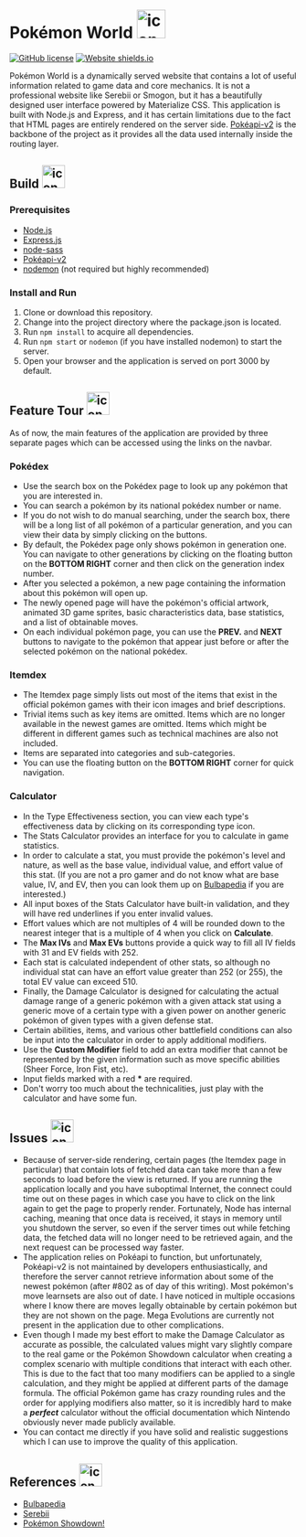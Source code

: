 # Pokémon World <img src="https://vignette.wikia.nocookie.net/pkmnshuffle/images/3/3d/Mega_Blaziken.png/revision/latest?cb=20170409222119" alt="icon" height="50" />
[![GitHub license](https://img.shields.io/github/license/Naereen/StrapDown.js.svg)](https://opensource.org/licenses/MIT)
[![Website shields.io](https://img.shields.io/website-up-down-green-red/http/shields.io.svg)](https://safe-tor-32622.herokuapp.com/)

Pokémon World is a dynamically served website that contains a lot of useful information related to game data and core mechanics. It is not a professional website like Serebii or Smogon, but it has a beautifully designed user interface powered by Materialize CSS. This application is built with Node.js and Express, and it has certain limitations due to the fact that HTML pages are entirely rendered on the server side. [Pokéapi-v2](https://github.com/PokeAPI/pokedex-promise-v2) is the backbone of the project as it provides all the data used internally inside the routing layer.

## Build <img src="https://www.pkparaiso.com/imagenes/shuffle/sprites/798.png" alt="icon" height="40" />
### Prerequisites
* [Node.js](https://nodejs.org/en/)
* [Express.js](https://expressjs.com/)
* [node-sass](https://www.npmjs.com/package/node-sass?activeTab=versions)
* [Pokéapi-v2](https://github.com/PokeAPI/pokedex-promise-v2)
* [nodemon](https://nodemon.io/) (not required but highly recommended)

### Install and Run
1. Clone or download this repository.
2. Change into the project directory where the package.json is located.
3. Run `npm install` to acquire all dependencies.
4. Run `npm start` or `nodemon` (if you have installed nodemon) to start the server.
5. Open your browser and the application is served on port 3000 by default.

## Feature Tour <img src="https://www.serebii.net/shuffle/pokemon/001.png" alt="icon" height="40" />
As of now, the main features of the application are provided by three separate pages which can be accessed using the links on the navbar.

### Pokédex
* Use the search box on the Pokédex page to look up any pokémon that you are interested in.
* You can search a pokémon by its national pokédex number or name.
* If you do not wish to do manual searching, under the search box, there will be a long list of all pokémon of a particular generation, and you can view their data by simply clicking on the buttons.
* By default, the Pokédex page only shows pokémon in generation one. You can navigate to other generations by clicking on the floating button on the **BOTTOM RIGHT** corner and then click on the generation index number.
* After you selected a pokémon, a new page containing the information about this pokémon will open up.
* The newly opened page will have the pokémon's official artwork, animated 3D game sprites, basic characteristics data, base statistics, and a list of obtainable moves.
* On each individual pokémon page, you can use the **PREV.** and **NEXT** buttons to navigate to the pokémon that appear just before or after the selected pokémon on the national pokédex.

### Itemdex
* The Itemdex page simply lists out most of the items that exist in the official pokémon games with their icon images and brief descriptions.
* Trivial items such as key items are omitted. Items which are no longer available in the newest games are omitted. Items which might be different in different games such as technical machines are also not included.
* Items are separated into categories and sub-categories.
* You can use the floating button on the **BOTTOM RIGHT** corner for quick navigation.

### Calculator
* In the Type Effectiveness section, you can view each type's effectiveness data by clicking on its corresponding type icon.
* The Stats Calculator provides an interface for you to calculate in game statistics.
* In order to calculate a stat, you must provide the pokémon's level and nature, as well as the base value, individual value, and effort value of this stat. (If you are not a pro gamer and do not know what are base value, IV, and EV, then you can look them up on [Bulbapedia](https://bulbapedia.bulbagarden.net/wiki/Statistic) if you are interested.)
* All input boxes of the Stats Calculator have built-in validation, and they will have red underlines if you enter invalid values.
* Effort values which are not multiples of 4 will be rounded down to the nearest integer that is a multiple of 4 when you click on **Calculate**.
* The **Max IVs** and **Max EVs** buttons provide a quick way to fill all IV fields with 31 and EV fields with 252.
* Each stat is calculated independent of other stats, so although no individual stat can have an effort value greater than 252 (or 255), the total EV value can exceed 510.
* Finally, the Damage Calculator is designed for calculating the actual damage range of a generic pokémon with a given attack stat using a generic move of a certain type with a given power on another generic pokémon of given types with a given defense stat.
* Certain abilities, items, and various other battlefield conditions can also be input into the calculator in order to apply additional modifiers.
* Use the **Custom Modifier** field to add an extra modifier that cannot be represented by the given information such as move specific abilities (Sheer Force, Iron Fist, etc).
* Input fields marked with a red **\*** are required.
* Don't worry too much about the technicalities, just play with the calculator and have some fun.

## Issues <img src="https://ya-webdesign.com/images/gardevoir-transparent-pokemon-conquest-17.png" alt="icon" height="40" />
* Because of server-side rendering, certain pages (the Itemdex page in particular) that contain lots of fetched data can take more than a few seconds to load before the view is returned. If you are running the application locally and you have suboptimal Internet, the connect could time out on these pages in which case you have to click on the link again to get the page to properly render. Fortunately, Node has internal caching, meaning that once data is received, it stays in memory until you shutdown the server, so even if the server times out while fetching data, the fetched data will no longer need to be retrieved again, and the next request can be processed way faster.
* The application relies on Pokéapi to function, but unfortunately, Pokéapi-v2 is not maintained by developers enthusiastically, and therefore the server cannot retrieve information about some of the newest pokémon (after #802 as of day of this writing). Most pokémon's move learnsets are also out of date. I have noticed in multiple occasions where I know there are moves legally obtainable by certain pokémon but they are not shown on the page. Mega Evolutions are currently not present in the application due to other complications.
* Even though I made my best effort to make the Damage Calculator as accurate as possible, the calculated values might vary slightly compare to the real game or the Pokémon Showdown calculator when creating a complex scenario with multiple conditions that interact with each other. This is due to the fact that too many modifiers can be applied to a single calculation, and they might be applied at different parts of the damage formula. The official Pokémon game has crazy rounding rules and the order for applying modifiers also matter, so it is incredibly hard to make a ***perfect*** calculator without the official documentation which Nintendo obviously never made publicly available.
* You can contact me directly if you have solid and realistic suggestions which I can use to improve the quality of this application.

## References <img src="https://pogo-tb.nl/Groningen/core/pokemons/373_shuffle.png" alt="icon" height="40" />
* [Bulbapedia](https://bulbapedia.bulbagarden.net/wiki/Main_Page)
* [Serebii](https://www.serebii.net/index2.shtml)
* [Pokémon Showdown!](https://pokemonshowdown.com/)